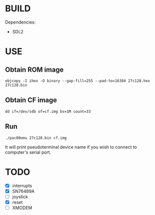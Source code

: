 # BUILD

Dependencies:

- SDL2

# USE

## Obtain ROM image

```
objcopy -I ihex -O binary --gap-fill=255 --pad-to=16384 27c128.hex 27c128.bin
```

## Obtain CF image

```
dd if=/dev/sdb of=cf.img bs=1M count=33
```

## Run

```
./pac80emu 27c128.bin cf.img
```

It will print pseudoterminal device name if you wish to connect to computer's serial port.

# TODO

- [x] interrupts
- [x] SN76489A
- [ ] joystick
- [x] reset
- [ ] XMODEM
